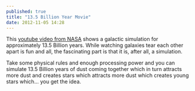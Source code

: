 ```yaml
---
published: true
title: "13.5 Billion Year Movie"
date: 2012-11-05 14:28
---
```

This [youtube video from NASA](http://www.youtube.com/watch?v=_Ssc1GsqHds) shows a galactic simulation for approximately 13.5 Billion years. While watching galaxies tear each other apart is fun and all, the fascinating part is that it is, after all, a simulation.

Take some physical rules and enough processing power and you can simulate 13.5 Billion years of dust coming together which in turn attracts more dust and creates stars which attracts more dust which creates young stars which… you get the idea.